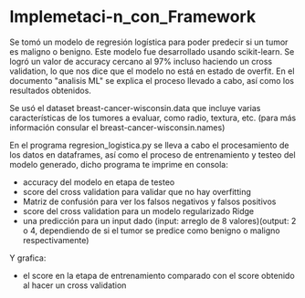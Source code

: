 # Implemetaci-n_con_Framework

 Se tomó un modelo de regresión logística para poder predecir si un tumor es maligno o benigno. 
 Este modelo fue desarrollado usando scikit-learn. Se logró un valor de
 accuracy cercano al 97% incluso haciendo un cross validation, 
 lo que nos dice que el modelo no está en estado de overfit. En el documento "analisis ML"
 se explica el proceso llevado a cabo, así como los resultados obtenidos.
 
 Se usó el dataset breast-cancer-wisconsin.data que incluye varias características de los tumores a evaluar, como radio, textura, etc.
 (para más información consular el breast-cancer-wisconsin.names)
 
 En el programa regresion_logistica.py se lleva a cabo el procesamiento de los datos en dataframes, así como el proceso de entrenamiento y testeo del modelo generado,
 dicho programa te imprime en consola:
- accuracy del modelo en etapa de testeo
- score del cross validation para validar que no hay overfitting
- Matriz de confusión para ver los falsos negativos y falsos positivos
- score del cross validation para un modelo regularizado Ridge
- una predicción para un input dado (input: arreglo de 8 valores)(output: 2 o 4, dependiendo de si el tumor se predice como benigno o maligno respectivamente)

Y grafica:
- el score en la etapa de entrenamiento comparado con el score obtenido al hacer un cross validation
